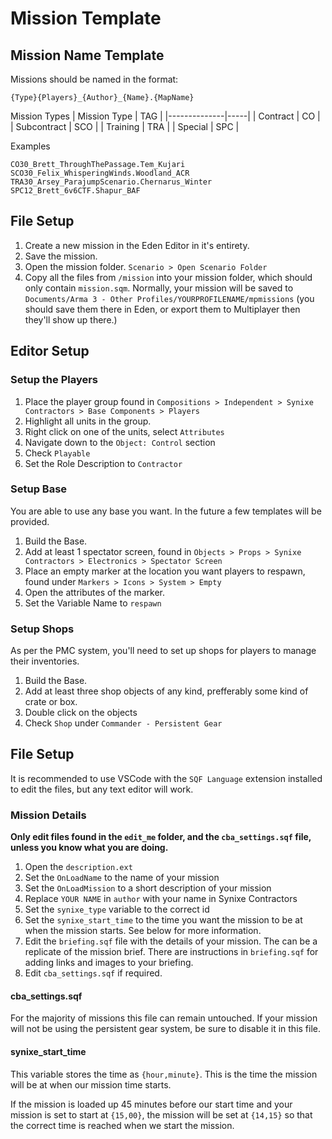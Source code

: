 # Mission Template

## Mission Name Template

Missions should be named in the format:

```
{Type}{Players}_{Author}_{Name}.{MapName}
```

Mission Types
| Mission Type | TAG |
|--------------|-----|
| Contract     | CO  |
| Subcontract  | SCO |
| Training     | TRA |
| Special      | SPC |

Examples

`CO30_Brett_ThroughThePassage.Tem_Kujari`
`SCO30_Felix_WhisperingWinds.Woodland_ACR`
`TRA30_Arsey_ParajumpScenario.Chernarus_Winter`
`SPC12_Brett_6v6CTF.Shapur_BAF`

## File Setup

1. Create a new mission in the Eden Editor in it's entirety.
2. Save the mission.
3. Open the mission folder. `Scenario > Open Scenario Folder`
4. Copy all the files from `/mission` into your mission folder, which should only contain `mission.sqm`.
Normally, your mission will be saved to `Documents/Arma 3 - Other Profiles/YOURPROFILENAME/mpmissions` (you should save them there in Eden, or export them to Multiplayer then they'll show up there.)

## Editor Setup

### Setup the Players

1. Place the player group found in `Compositions > Independent > Synixe Contractors > Base Components > Players`
2. Highlight all units in the group.
3. Right click on one of the units, select `Attributes`
4. Navigate down to the `Object: Control` section
5. Check `Playable`
6. Set the Role Description to `Contractor`

### Setup Base

You are able to use any base you want. In the future a few templates will be provided.

1. Build the Base.
2. Add at least 1 spectator screen, found in `Objects > Props > Synixe Contractors > Electronics > Spectator Screen`
3. Place an empty marker at the location you want players to respawn, found under `Markers > Icons > System > Empty`
4. Open the attributes of the marker.
5. Set the Variable Name to `respawn`

### Setup Shops

As per the PMC system, you'll need to set up shops for players to manage their inventories.

1. Build the Base.
2. Add at least three shop objects of any kind, prefferably some kind of crate or box.
3. Double click on the objects
4. Check `Shop` under `Commander - Persistent Gear`

## File Setup

It is recommended to use VSCode with the `SQF Language` extension installed to edit the files, but any text editor will work.

### Mission Details

**Only edit files found in the `edit_me` folder, and the `cba_settings.sqf` file, unless you know what you are doing.**

1. Open the `description.ext`
2. Set the `OnLoadName` to the name of your mission
3. Set the `OnLoadMission` to a short description of your mission
4. Replace `YOUR NAME` in `author` with your name in Synixe Contractors
5. Set the `synixe_type` variable to the correct id
6. Set the `synixe_start_time` to the time you want the mission to be at when the mission starts. See below for more information.
7. Edit the `briefing.sqf` file with the details of your mission. The can be a replicate of the mission brief. There are instructions in `briefing.sqf` for adding links and images to your briefing.
8. Edit `cba_settings.sqf` if required.

#### cba_settings.sqf

For the majority of missions this file can remain untouched. If your mission will not be using the persistent gear system, be sure to disable it in this file.


#### synixe_start_time

This variable stores the time as `{hour,minute}`. This is the time the mission will be at when our mission time starts.

If the mission is loaded up 45 minutes before our start time and your mission is set to start at `{15,00}`, the mission will be set at `{14,15}` so that the correct time is reached when we start the mission.
